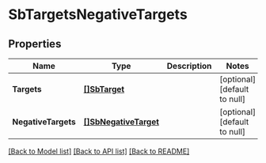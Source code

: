 # SbTargetsNegativeTargets

## Properties
Name | Type | Description | Notes
------------ | ------------- | ------------- | -------------
**Targets** | [**[]SbTarget**](SBTarget.md) |  | [optional] [default to null]
**NegativeTargets** | [**[]SbNegativeTarget**](SBNegativeTarget.md) |  | [optional] [default to null]

[[Back to Model list]](../README.md#documentation-for-models) [[Back to API list]](../README.md#documentation-for-api-endpoints) [[Back to README]](../README.md)

